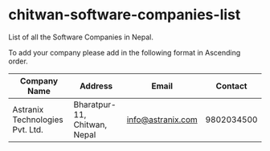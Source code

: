 # chitwan-software-companies-list
List of all the Software Companies in Nepal.

To add your company please add in the following format in Ascending order. 

| Company Name | Address | Email | Contact
| --- | ---| --- | --- |
| Astranix Technologies Pvt. Ltd. | Bharatpur-11, Chitwan, Nepal | info@astranix.com | 9802034500 |
